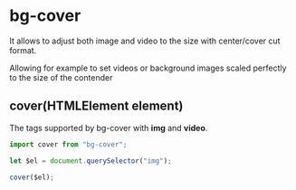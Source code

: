 # bg-cover

It allows to adjust both image and video to the size with center/cover cut format.

Allowing for example to set videos or background images scaled perfectly to the size of the contender

## cover(HTMLElement element)

The tags supported by bg-cover with **img** and **video**.


```js
import cover from "bg-cover";

let $el = document.querySelector("img");

cover($el);
```
